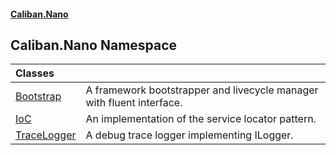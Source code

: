 #### [Caliban.Nano](index.md 'index')

## Caliban.Nano Namespace

| Classes | |
| :--- | :--- |
| [Bootstrap](Caliban.Nano.Bootstrap.md 'Caliban.Nano.Bootstrap') | A framework bootstrapper and livecycle manager with fluent interface. |
| [IoC](Caliban.Nano.IoC.md 'Caliban.Nano.IoC') | An implementation of the service locator pattern. |
| [TraceLogger](Caliban.Nano.TraceLogger.md 'Caliban.Nano.TraceLogger') | A debug trace logger implementing ILogger. |
